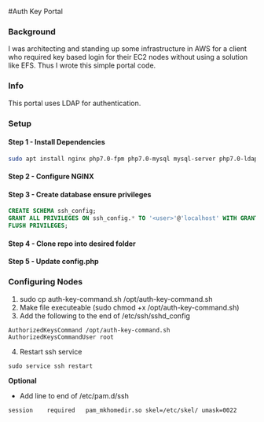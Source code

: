 #Auth Key Portal

### Background

I was architecting and standing up some infrastructure in AWS for a client who required key based login for their EC2 nodes without using a solution like EFS. Thus I wrote this simple portal code.

### Info

This portal uses LDAP for authentication.

### Setup
#### Step 1 - Install Dependencies

```sh
sudo apt install nginx php7.0-fpm php7.0-mysql mysql-server php7.0-ldap
```
#### Step 2 - Configure NGINX
#### Step 3 - Create database ensure privileges

```sql
CREATE SCHEMA ssh_config;
GRANT ALL PRIVILEGES ON ssh_config.* TO '<user>'@'localhost' WITH GRANT OPTION;
FLUSH PRIVILEGES;
```

#### Step 4 - Clone repo into desired folder

#### Step 5 - Update config.php

### Configuring Nodes

1. sudo cp auth-key-command.sh /opt/auth-key-command.sh
2. Make file executeable (sudo chmod +x /opt/auth-key-command.sh)
3. Add the following to the end of /etc/ssh/sshd_config

  ```
  AuthorizedKeysCommand /opt/auth-key-command.sh
  AuthorizedKeysCommandUser root
  ```
4. Restart ssh service

  ```
  sudo service ssh restart
  ```

**Optional**
- Add line to end of  /etc/pam.d/ssh

```
session    required   pam_mkhomedir.so skel=/etc/skel/ umask=0022
```



